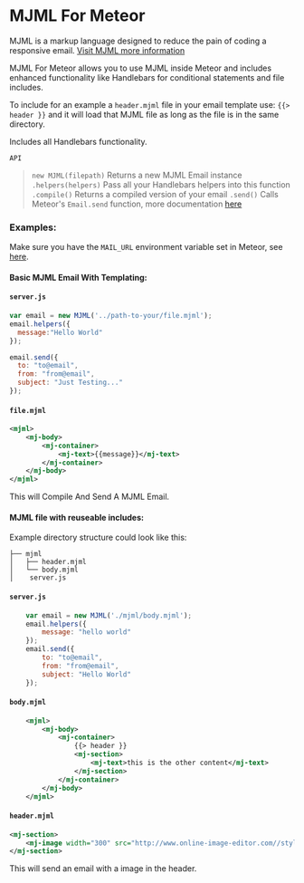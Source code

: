 # MJML For Meteor

MJML is a markup language designed to reduce the pain of coding a responsive email.   [Visit MJML more information ](https://mjml.io)

MJML For Meteor allows you to use MJML inside Meteor and includes
enhanced functionality like Handlebars for conditional statements and file includes.

To include for an example a `header.mjml` file in your email template use:  `{{> header }}`  and it will load that MJML file as long as the file is in the same directory.

Includes all Handlebars functionality.

`API`
>	`new MJML(filepath)`
>	Returns a new MJML Email instance
> `.helpers(helpers)`
> Pass all your Handlebars helpers into this function
> `.compile()`
> Returns a compiled version of your email
> `.send()`
> Calls Meteor's `Email.send` function, more documentation [here](https://docs.meteor.com/api/email.html)

### Examples:

Make sure you have the `MAIL_URL` environment variable set in Meteor, see [here](https://docs.meteor.com/api/email.html).

#### Basic MJML Email With Templating:
#### `server.js`
```javascript
var email = new MJML('../path-to-your/file.mjml');
email.helpers({
  message:"Hello World"
});

email.send({
  to: "to@email",
  from: "from@email",
  subject: "Just Testing..."
});
```

#### `file.mjml`
```xml
<mjml>
    <mj-body>
	    <mj-container>
	        <mj-text>{{message}}</mj-text>
        </mj-container>
    </mj-body>
</mjml>
```
This will Compile And Send A MJML Email.

#### MJML file with reuseable includes:
Example directory structure could look like this:
```
├── mjml
│   ├── header.mjml
│   └── body.mjml
│    server.js
```

#### `server.js`
```javascript
	var email = new MJML('./mjml/body.mjml');
    email.helpers({
        message: "hello world"
    });
    email.send({
        to: "to@email",
        from: "from@email",
        subject: "Hello World"
    });
```

#### `body.mjml`
```xml
	<mjml>
		<mj-body>
			<mj-container>
				{{> header }}
				<mj-section>
					<mj-text>this is the other content</mj-text>
				</mj-section>
			</mj-container>
		</mj-body>
	</mjml>
```

#### `header.mjml`
```xml
<mj-section>
	<mj-image width="300" src="http://www.online-image-editor.com//styles/2014/images/example_image.png">
</mj-section>

```
This will send an email with a image in the header.